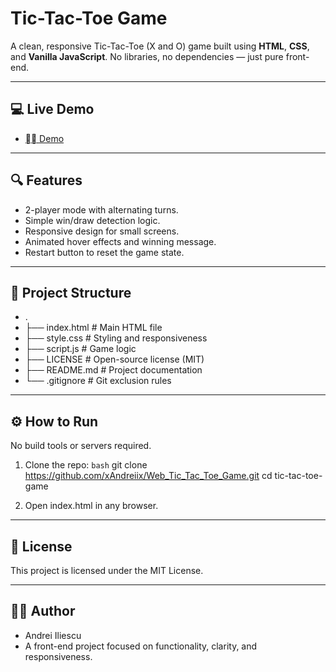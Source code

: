 # Tic-Tac-Toe Game

A clean, responsive Tic-Tac-Toe (X and O) game built using **HTML**, **CSS**, and **Vanilla JavaScript**. No libraries, no dependencies — just pure front-end.

---

## 💻 Live Demo

- [⛓️‍💥 Demo](https://web-tic-tac-toe-game-eight.vercel.app/)

---

## 🔍 Features

- 2-player mode with alternating turns.
- Simple win/draw detection logic.
- Responsive design for small screens.
- Animated hover effects and winning message.
- Restart button to reset the game state.

---

## 📂 Project Structure

- .
- ├── index.html           # Main HTML file
- ├── style.css            # Styling and responsiveness
- ├── script.js            # Game logic
- ├── LICENSE              # Open-source license (MIT)
- ├── README.md            # Project documentation
- └── .gitignore           # Git exclusion rules


---

## ⚙️ How to Run

No build tools or servers required.

1. Clone the repo:
   ```bash```
   git clone https://github.com/xAndreiix/Web_Tic_Tac_Toe_Game.git
   cd tic-tac-toe-game

2. Open index.html in any browser.

---

## 📄 License
This project is licensed under the MIT License.

---

## 👨‍💻 Author
- Andrei Iliescu
- A front-end project focused on functionality, clarity, and responsiveness.

